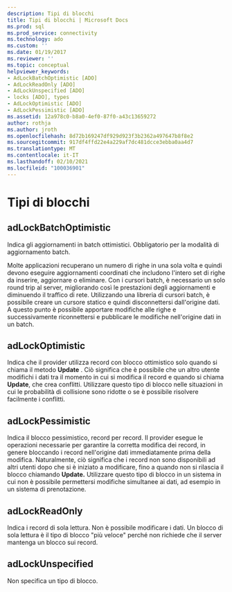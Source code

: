 ```yaml
---
description: Tipi di blocchi
title: Tipi di blocchi | Microsoft Docs
ms.prod: sql
ms.prod_service: connectivity
ms.technology: ado
ms.custom: ''
ms.date: 01/19/2017
ms.reviewer: ''
ms.topic: conceptual
helpviewer_keywords:
- AdLockBatchOptimistic [ADO]
- AdLockReadOnly [ADO]
- AdLockUnspecified [ADO]
- locks [ADO], types
- AdLockOptimistic [ADO]
- AdLockPessimistic [ADO]
ms.assetid: 12a978c0-b8a0-4ef0-87f0-a43c13659272
author: rothja
ms.author: jroth
ms.openlocfilehash: 8d72b169247df929d923f3b2362a497647b8f8e2
ms.sourcegitcommit: 917df4ffd22e4a229af7dc481dcce3ebba0aa4d7
ms.translationtype: MT
ms.contentlocale: it-IT
ms.lasthandoff: 02/10/2021
ms.locfileid: "100036901"
---
```

# <a name="types-of-locks"></a>Tipi di blocchi
## <a name="adlockbatchoptimistic"></a>adLockBatchOptimistic  
 Indica gli aggiornamenti in batch ottimistici. Obbligatorio per la modalità di aggiornamento batch.  
  
 Molte applicazioni recuperano un numero di righe in una sola volta e quindi devono eseguire aggiornamenti coordinati che includono l'intero set di righe da inserire, aggiornare o eliminare. Con i cursori batch, è necessario un solo round trip al server, migliorando così le prestazioni degli aggiornamenti e diminuendo il traffico di rete. Utilizzando una libreria di cursori batch, è possibile creare un cursore statico e quindi disconnettersi dall'origine dati. A questo punto è possibile apportare modifiche alle righe e successivamente riconnettersi e pubblicare le modifiche nell'origine dati in un batch.  
  
## <a name="adlockoptimistic"></a>adLockOptimistic  
 Indica che il provider utilizza record con blocco ottimistico solo quando si chiama il metodo **Update** . Ciò significa che è possibile che un altro utente modifichi i dati tra il momento in cui si modifica il record e quando si chiama **Update**, che crea conflitti. Utilizzare questo tipo di blocco nelle situazioni in cui le probabilità di collisione sono ridotte o se è possibile risolvere facilmente i conflitti.  
  
## <a name="adlockpessimistic"></a>adLockPessimistic  
 Indica il blocco pessimistico, record per record. Il provider esegue le operazioni necessarie per garantire la corretta modifica dei record, in genere bloccando i record nell'origine dati immediatamente prima della modifica. Naturalmente, ciò significa che i record non sono disponibili ad altri utenti dopo che si è iniziato a modificare, fino a quando non si rilascia il blocco chiamando **Update.** Utilizzare questo tipo di blocco in un sistema in cui non è possibile permettersi modifiche simultanee ai dati, ad esempio in un sistema di prenotazione.  
  
## <a name="adlockreadonly"></a>adLockReadOnly  
 Indica i record di sola lettura. Non è possibile modificare i dati. Un blocco di sola lettura è il tipo di blocco "più veloce" perché non richiede che il server mantenga un blocco sui record.  
  
## <a name="adlockunspecified"></a>adLockUnspecified  
 Non specifica un tipo di blocco.

